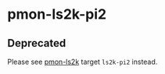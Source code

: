 # pmon-ls2k-pi2

## Deprecated

Please see [pmon-ls2k](https://github.com/FlyGoat/pmon-ls2k) target `ls2k-pi2` instead.

